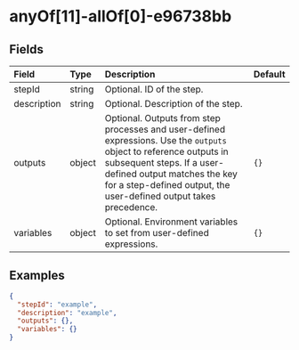 
# anyOf[11]-allOf[0]-e96738bb



## Fields

Field | Type | Description | Default
:-- | :-- | :-- | :--
stepId | string | Optional. ID of the step. | 
description | string | Optional. Description of the step. | 
outputs | object | Optional. Outputs from step processes and user-defined expressions. Use the `outputs` object to reference outputs in subsequent steps. If a user-defined output matches the key for a step-defined output, the user-defined output takes precedence. | ``{}``
variables | object | Optional. Environment variables to set from user-defined expressions. | ``{}``

## Examples

```json
{
  "stepId": "example",
  "description": "example",
  "outputs": {},
  "variables": {}
}
```
